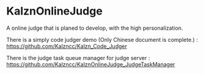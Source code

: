 # KalznOnlineJudge

A online judge that is planed to develop, with the high personalization.

There is a simply code judger demo (Only Chinese document is complete.) : https://github.com/Kalzncc/Kalzn_Code_Judger

There is the judge task queue manager for judge server : https://github.com/Kalzncc/KalznOnlineJudge_JudgeTaskManager
